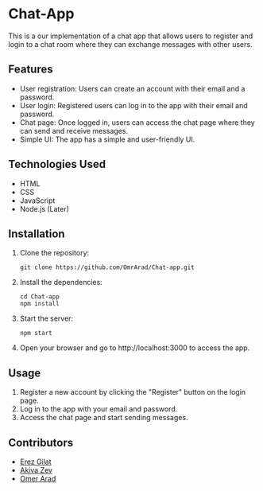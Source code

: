 # Chat-App

This is a our implementation of a chat app that allows users to register and login to a chat room where they can exchange messages with other users.

## Features

- User registration: Users can create an account with their email and a password.
- User login: Registered users can log in to the app with their email and password.
- Chat page: Once logged in, users can access the chat page where they can send and receive messages.
- Simple UI: The app has a simple and user-friendly UI.

## Technologies Used

- HTML
- CSS
- JavaScript
- Node.js (Later)

## Installation

1. Clone the repository:
   ```
   git clone https://github.com/OmrArad/Chat-app.git
   ```
2. Install the dependencies:
   ```
   cd Chat-app
   npm install
   ```
3. Start the server:
   ```
   npm start
   ```
4. Open your browser and go to http://localhost:3000 to access the app.

## Usage

1. Register a new account by clicking the "Register" button on the login page.
2. Log in to the app with your email and password.
3. Access the chat page and start sending messages.

## Contributors

- [Erez Gilat](https://github.com/...)
- [Akiva Zev](https://github.com/...)
- [Omer Arad](https://github.com/OmrArad)
